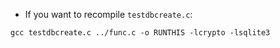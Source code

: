 - If you want to recompile `testdbcreate.c`:
```
gcc testdbcreate.c ../func.c -o RUNTHIS -lcrypto -lsqlite3
```